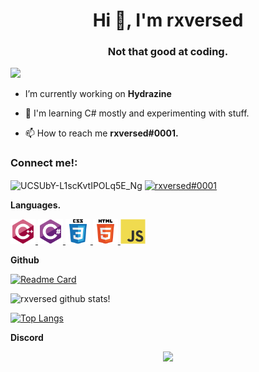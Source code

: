 <h1 align="center">Hi 👋, I'm rxversed</h1>
<h3 align="center">Not that good at coding.</h3>

![](https://komarev.com/ghpvc/?username=rxversedcode)

- I’m currently working on **Hydrazine**

- 🌱 I'm learning C# mostly and experimenting with stuff.

- 📫 How to reach me **rxversed#0001.**

<h3 align="left">Connect me!:</h3>
<p align="left">
<img align="center" src="https://cdn.jsdelivr.net/npm/simple-icons@3.0.1/icons/youtube.svg" alt="UCSUbY-L1scKvtIPOLq5E_Ng" height="30" width="40" /></a>
<a href="discord.com/invite/PC3KKzkP4h" target="blank"><img align="center" src="https://cdn.jsdelivr.net/npm/simple-icons@3.0.1/icons/discord.svg" alt="rxversed#0001" height="30" width="40" /></a>
</p>

<summary> <strong>Languages.</strong> </summary>
<p align="left"> <a href="https://www.w3schools.com/cpp/" target="_blank"> <img src="https://raw.githubusercontent.com/devicons/devicon/master/icons/cplusplus/cplusplus-original.svg" alt="cplusplus" width="40" height="40"/> </a> <a href="https://www.w3schools.com/cs/" target="_blank"> <img src="https://raw.githubusercontent.com/devicons/devicon/master/icons/csharp/csharp-original.svg" alt="csharp" width="40" height="40"/> </a> <a href="https://www.w3schools.com/css/" target="_blank"> <img src="https://raw.githubusercontent.com/devicons/devicon/master/icons/css3/css3-original-wordmark.svg" alt="css3" width="40" height="40"/> </a> <a href="https://www.w3.org/html/" target="_blank"> <img src="https://raw.githubusercontent.com/devicons/devicon/master/icons/html5/html5-original-wordmark.svg" alt="html5" width="40" height="40"/> </a> <a href="https://developer.mozilla.org/en-US/docs/Web/JavaScript" target="_blank"> <img src="https://raw.githubusercontent.com/devicons/devicon/master/icons/javascript/javascript-original.svg" alt="javascript" width="40" height="40"/> </a> </p>

<summary> <strong>Github</strong> </summary>

[![Readme Card](https://github-readme-stats.vercel.app/api/pin/?username=HydrazineClient&repo=Hydrazine&show_owner=true&theme=tokyonight)](https://github.com/HydrazineClient/Hydrazine)

![rxversed github stats!](https://github-readme-stats.vercel.app/api?username=rxversedcode&show_icons=true&theme=tokyonight) 


[![Top Langs](https://github-readme-stats.vercel.app/api/top-langs/?username=rxversedcode&theme=tokyonight)](https://github.com/anuraghazra/github-readme-stats)


<summary> <strong>Discord</strong> </summary>
 <p align="center">
  <img src="https://discord.c99.nl/widget/theme-3/563095907919331338.png" />
 </p>
